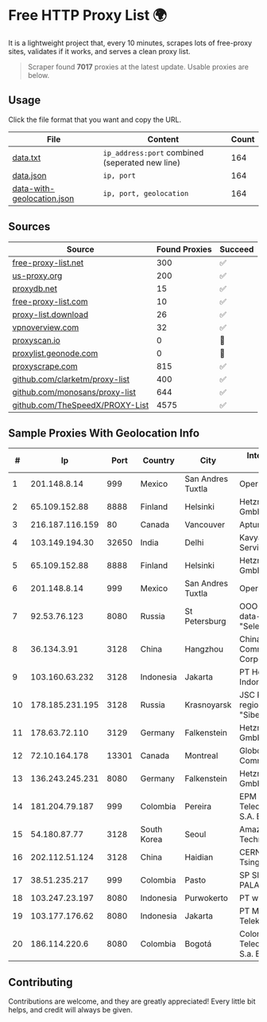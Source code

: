 
# Free HTTP Proxy List 🌍

It is a lightweight project that, every 10 minutes, scrapes lots of free-proxy sites, validates if it works, and serves a clean proxy list.


> Scraper found **7017** proxies at the latest update. Usable proxies are below.

## Usage

Click the file format that you want and copy the URL.


|File|Content|Count|
|----|-------|-----|
|[data.txt](https://raw.githubusercontent.com/themiralay/Proxy-List-World/master/data.txt)|`ip_address:port` combined (seperated new line)|164|
|[data.json](https://raw.githubusercontent.com/themiralay/Proxy-List-World/master/data.json)|`ip, port`|164|
|[data-with-geolocation.json](https://raw.githubusercontent.com/themiralay/Proxy-List-World/master/data-with-geolocation.json)|`ip, port, geolocation`|164|

## Sources

|Source|Found Proxies|Succeed|
|------|-------------|-------|
|[free-proxy-list.net](https://free-proxy-list.net)|300|✅|
|[us-proxy.org](https://www.us-proxy.org)|200|✅|
|[proxydb.net](http://proxydb.net)|15|✅|
|[free-proxy-list.com](https://free-proxy-list.com/?page=&port=&type%5B%5D=http&type%5B%5D=https&up_time=0&search=Search)|10|✅|
|[proxy-list.download](https://www.proxy-list.download/HTTP)|26|✅|
|[vpnoverview.com](https://vpnoverview.com/privacy/anonymous-browsing/free-proxy-servers)|32|✅|
|[proxyscan.io](https://www.proxyscan.io)|0|🚫|
|[proxylist.geonode.com](https://proxylist.geonode.com/api/proxy-list?limit=300&page=1&sort_by=lastChecked&sort_type=desc&protocols=http,https)|0|🚫|
|[proxyscrape.com](https://api.proxyscrape.com/v2/?request=displayproxies&protocol=http&timeout=10000&country=all&ssl=all&anonymity=all)|815|✅|
|[github.com/clarketm/proxy-list](https://raw.githubusercontent.com/clarketm/proxy-list/master/proxy-list-raw.txt)|400|✅|
|[github.com/monosans/proxy-list](https://raw.githubusercontent.com/monosans/proxy-list/main/proxies/http.txt)|644|✅|
|[github.com/TheSpeedX/PROXY-List](https://raw.githubusercontent.com/TheSpeedX/PROXY-List/master/http.txt)|4575|✅|


## Sample Proxies With Geolocation Info

|#|Ip|Port|Country|City|Internet Service Provider|
|-|--|----|-------|----|-------------------------|
|1|201.148.8.14|999|Mexico|San Andres Tuxtla|Operbes|
|2|65.109.152.88|8888|Finland|Helsinki|Hetzner Online GmbH|
|3|216.187.116.159|80|Canada|Vancouver|Aptum Technologies|
|4|103.149.194.30|32650|India|Delhi|Kavya Internet Services Pvt Ltd|
|5|65.109.152.88|8888|Finland|Helsinki|Hetzner Online GmbH|
|6|201.148.8.14|999|Mexico|San Andres Tuxtla|Operbes|
|7|92.53.76.123|8080|Russia|St Petersburg|OOO "Network of data-centers "Selectel"|
|8|36.134.3.91|3128|China|Hangzhou|China Mobile Communications Corporation|
|9|103.160.63.232|3128|Indonesia|Jakarta|PT Herza Digital Indonesia|
|10|178.185.231.195|3128|Russia|Krasnoyarsk|JSC Rostelecom regional branch "Siberia"|
|11|178.63.72.110|3129|Germany|Falkenstein|Hetzner Online GmbH|
|12|72.10.164.178|13301|Canada|Montreal|GloboTech Communications|
|13|136.243.245.231|8080|Germany|Falkenstein|Hetzner Online GmbH|
|14|181.204.79.187|999|Colombia|Pereira|EPM Telecomunicaciones S.A. E.S.P.|
|15|54.180.87.77|3128|South Korea|Seoul|Amazon Technologies Inc.|
|16|202.112.51.124|3128|China|Haidian|CERNET2 IX at Tsinghua University|
|17|38.51.235.217|999|Colombia|Pasto|SP SISTEMAS PALACIOS LTDA|
|18|103.247.23.197|8080|Indonesia|Purwokerto|PT wifian Solution|
|19|103.177.176.62|8080|Indonesia|Jakarta|PT Milenial Inti Telekomunikasi|
|20|186.114.220.6|8080|Colombia|Bogotá|Colombia Telecomunicaciones S.a. ESP|



## Contributing

Contributions are welcome, and they are greatly appreciated! Every
little bit helps, and credit will always be given.

